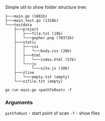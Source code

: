Simple util to show folder structure tree:

```
├───main.go (1881b)        
├───main_test.go (1318b)    
└───testdata                
	├───project               
	│	├───file.txt (19b)      
	│	└───gopher.png (70372b) 
	├───static                
	│	├───css                 
	│	│	└───body.css (28b)    
	│	├───html                
	│	│	└───index.html (57b)  
	│	└───js                  
	│		└───site.js (10b)     
	├───zline                 
	│	└───empty.txt (empty)   
	└───zzfile.txt (empty) 
```

```
go run main.go <pathToRoot> -f
```

### Arguments
`pathToRoot` - start point of scan
`-f` - show files
